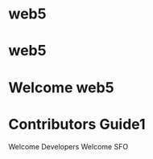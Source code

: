 # web5
web5
=========
Welcome web5
==========
Contributors Guide1
========
Welcome Developers
Welcome SFO
